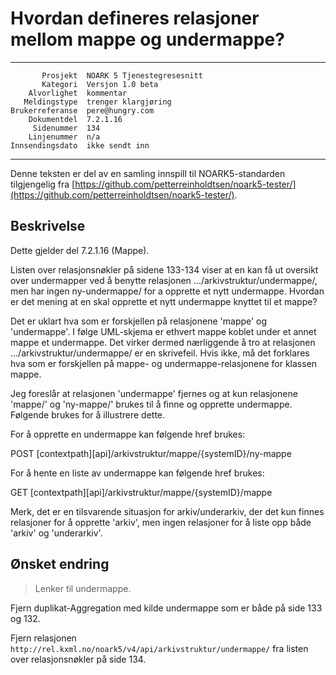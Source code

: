 Hvordan defineres relasjoner mellom mappe og undermappe?
===================================================

 ------------------  ---------------------------------
           Prosjekt  NOARK 5 Tjenestegresesnitt
           Kategori  Versjon 1.0 beta
        Alvorlighet  kommentar
       Meldingstype  trenger klargjøring
    Brukerreferanse  pere@hungry.com
        Dokumentdel  7.2.1.16
         Sidenummer  134
        Linjenummer  n/a
    Innsendingsdato  ikke sendt inn
 ------------------  ---------------------------------

Denne teksten er del av en samling innspill til NOARK5-standarden
tilgjengelig fra [https://github.com/petterreinholdtsen/noark5-tester/](https://github.com/petterreinholdtsen/noark5-tester/).

Beskrivelse
-----------

Dette gjelder del 7.2.1.16 (Mappe).

Listen over relasjonsnøkler på sidene 133-134 viser at en kan få ut oversikt over undermapper ved å benytte relasjonen
.../arkivstruktur/undermappe/, men har ingen ny-undermappe/ for a
opprette et nytt undermappe.  Hvordan er det mening at en skal opprette et nytt undermappe knyttet til et mappe?

Det er uklart hva som er forskjellen på relasjonene 'mappe' og
'undermappe'.  I følge UML-skjema er ethvert mappe koblet under et
annet mappe et undermappe.  Det virker dermed nærliggende å tro at
relasjonen .../arkivstruktur/undermappe/ er en skrivefeil.  Hvis ikke,
må det forklares hva som er forskjellen på mappe- og
undermappe-relasjonene for klassen mappe.

Jeg foreslår at relasjonen 'undermappe' fjernes og at kun relasjonene
'mappe/' og 'ny-mappe/' brukes til å finne og opprette undermappe. 
Følgende brukes for å illustrere dette.

For å opprette en undermappe kan følgende href brukes:

   POST [contextpath][api]/arkivstruktur/mappe/{systemID}/ny-mappe

For å hente en liste av undermappe kan følgende href brukes:

   GET [contextpath][api]/arkivstruktur/mappe/{systemID}/mappe

Merk, det er en tilsvarende situasjon for arkiv/underarkiv, der det
kun finnes relasjoner for å opprette 'arkiv', men ingen relasjoner for å
liste opp både 'arkiv' og 'underarkiv'.

Ønsket endring
--------------

> Lenker til undermappe.

Fjern duplikat-Aggregation med kilde undermappe som er både på side 133 og 132.

Fjern relasjonen
`http://rel.kxml.no/noark5/v4/api/arkivstruktur/undermappe/` fra
listen over relasjonsnøkler på side 134.
